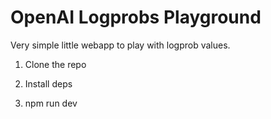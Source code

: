# OpenAI Logprobs Playground

Very simple little webapp to play with logprob values.

1. Clone the repo

2. Install deps

3. npm run dev
